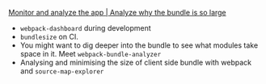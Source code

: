 [Monitor and analyze the app | Analyze why the bundle is so large](https://developers.google.com/web/fundamentals/performance/webpack/monitor-and-analyze)
 - `webpack-dashboard` during development
 - `bundlesize` on CI.
 - You might want to dig deeper into the bundle to see what modules take space in it. Meet `webpack-bundle-analyzer`
 - Analysing and minimising the size of client side bundle with webpack and `source-map-explorer`